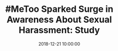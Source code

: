 ---
_external_link: https://consumer.healthday.com/mental-health-information-25/behavior-health-news-56/35-metoo-sparked-surge-in-awareness-about-sexual-harassment-study-740876.html
archived_url: https://web.archive.org/web/20210616203223/https://consumer.healthday.com/mental-health-information-25/behavior-health-news-56/35-metoo-sparked-surge-in-awareness-about-sexual-harassment-study-740876.html
article: 'FRIDAY, Dec. 21, 2018 (HealthDay News) -- Hundreds of thousands of women
  have used the #MeToo hashtag to speak out about sexual harassment and assault during
  the past year. Now there''s evidence that the #MeToo movement sparked more than
  mere conversation about sexual abuse in the United States. Google searches for information
  about sexual harassment and assault -- as well as reporting or preventing such behavior
  -- spiked in the months after actress Alyssa Milano brought the #MeToo movement
  fresh attention in October 2017, a study published online Dec. 21 in JAMA Internal
  Medicine found. "Our study reveals that even months after the beginning of #MeToo,
  millions more than otherwise expected are seeking out help for sexual violence online,"
  said senior researcher John Ayers, an associate adjunct professor with the University
  of California, San Diego. "Revealing this record-setting and sustained engagement
  is a call to action for the nation." Searches related to sexual harassment and assault
  were 51 percent higher than expected between Oct. 15, 2017 and June 15, 2018, Ayers
  and his colleagues found. On the afternoon of Oct. 15, 2017, Milano responded to
  public accusations of sexual harassment and assault against film producer Harvey
  Weinstein with a tweet sent to her followers: "If you''ve been sexually harassed
  or assaulted write ''me too'' as a reply to this tweet." Searches related to reporting
  sexual assault and preventive training on sexual harassment were 30 percent higher
  during that same period, researchers found. "#MeToo is not the first movement to
  empower victims of sexual violence, but what is unique compared to past movements
  is #MeToo''s staying power," Ayers said. "Eight months since the initiation of #MeToo,
  millions more than expected are seeking out help for sexual violence online. #MeToo''s
  sustainability, and our study alerting leaders to this, could yield major wins for
  the nation''s public health." These findings verify that #MeToo made a real difference
  in terms of raising awareness and prompting action, said Karestan Koenen, a professor
  of psychiatric epidemiology with the Harvard T.H. Chan School of Public Health in
  Boston. "Anecdotally, we''ve known it''s made a difference," Koenen said. "I feel
  like this is some of the first real data we have that these aren''t just anecdotes,
  that this movement is making a huge difference." Sharyn Tejani, director of the
  Time''s Up Legal Defense Fund, has been on the receiving end of those Google searches.
  The National Women''s Law Center created the defense fund in January 2018, in the
  wake of #MeToo. "Since then, over 3,800 people have reached out to us seeking assistance
  for workplace sexual harassment," Tejani said. "People send us requests for assistance
  online, and so it does seem like people are using online tools. We''ve received
  many more requests for assistance than we ever thought we would receive." Koenen
  found the searches related to reporting or preventing sexual harassment to be most
  promising. "As a trauma psychologist, I know sharing one''s sexual assault experiences
  can be very validating and healing for people, but beyond that, what we want to
  see is change," she said. "That''s the most exciting finding to me, because it''s
  going beyond all of us sharing this experience. Maybe people are taking action that
  will really result in change." The response to the #MeToo movement has revealed
  a huge public health problem in the United States that must be addressed, Ayers
  said. "Survivors face serious health consequences, including physical injury, PTSD
  symptoms and emotional trauma," Ayers said. "Yet public investments in preventing
  and responding to sexual violence is disproportionately small compared with other
  health issues. With millions more than ever voicing their needs, our nation''s leaders
  should respond by investing in enhanced prevention training and improving resources
  for survivors." More information The National Women''s Law Center has more about
  the Time''s Up Legal Defense Fund.'
date: '2018-12-21 10:00:00'
description: 'FRIDAY, Dec. 21, 2018 (HealthDay News) -- Hundreds of thousands of women
  have used the #MeToo hashtag to speak out about sexual harassment and assault during
  the past year. Now there''s evidence that the #MeToo movement sparked more than
  mere conversation about sexual abuse in the United States. Go...'
headline: '#MeToo Sparked Surge in Awareness About Sexual Harassment: Study'
image:
  focal_point: Smart
original_url: https://consumer.healthday.com/mental-health-information-25/behavior-health-news-56/35-metoo-sparked-surge-in-awareness-about-sexual-harassment-study-740876.html
outline_html: '<figure><img alt="teen on laptop" src="https://consumer.healthday.com/media-library/eyJhbGciOiJIUzI1NiIsInR5cCI6IkpXVCJ9.eyJpbWFnZSI6Imh0dHBzOi8vYXNzZXRzLnJibC5tcy8yMzYyODQxMy9vcmlnaW4uanBnIiwiZXhwaXJlc19hdCI6MTY2NjU2ODUxOX0.dJ1n6RtoiBBNhd4ph99mbAY4rSe8KHFBOCOLLfY692w/image.jpg?width=1245&quality=85&coordinates=0%2C74%2C0%2C74&height=700"></img></figure>

  <p>FRIDAY, Dec. 21, 2018 (HealthDay News) -- Hundreds of thousands of women have
  used the #MeToo hashtag to speak out about sexual harassment and assault during
  the past year.</p>

  <p>Now there''s evidence that the #MeToo movement sparked more than mere conversation
  about sexual abuse in the United States.</p>

  <p>Google searches for information about sexual harassment and assault -- as well
  as reporting or preventing such behavior -- spiked in the months after actress Alyssa
  Milano brought the #MeToo movement fresh attention in October 2017, a study published
  online Dec. 21 in <i>JAMA Internal Medicine</i> found.</p>

  <p>&quot;Our study reveals that even months after the beginning of #MeToo, millions
  more than otherwise expected are seeking out help for sexual violence online,&quot;
  said senior researcher John Ayers, an associate adjunct professor with the University
  of California, San Diego. &quot;Revealing this record-setting and sustained engagement
  is a call to action for the nation.&quot;</p>

  <p>Searches related to sexual harassment and assault were 51 percent higher than
  expected between Oct. 15, 2017 and June 15, 2018, Ayers and his colleagues found.</p>

  <p>On the afternoon of Oct. 15, 2017, Milano responded to public accusations of
  sexual harassment and assault against film producer Harvey Weinstein with a tweet
  sent to her followers: &quot;If you''ve been sexually harassed or assaulted write
  ''me too'' as a reply to this tweet.&quot;</p>

  <p>Searches related to reporting sexual assault and preventive training on sexual
  harassment were 30 percent higher during that same period, researchers found.</p>

  <p>&quot;#MeToo is not the first movement to empower victims of sexual violence,
  but what is unique compared to past movements is #MeToo''s staying power,&quot;
  Ayers said. &quot;Eight months since the initiation of #MeToo, millions more than
  expected are seeking out help for sexual violence online. #MeToo''s sustainability,
  and our study alerting leaders to this, could yield major wins for the nation''s
  public health.&quot;</p>

  <p>These findings verify that #MeToo made a real difference in terms of raising
  awareness and prompting action, said Karestan Koenen, a professor of psychiatric
  epidemiology with the Harvard T.H. Chan School of Public Health in Boston.</p>

  <p>&quot;Anecdotally, we''ve known it''s made a difference,&quot; Koenen said. &quot;I
  feel like this is some of the first real data we have that these aren''t just anecdotes,
  that this movement is making a huge difference.&quot;</p>

  <p>Sharyn Tejani, director of the Time''s Up Legal Defense Fund, has been on the
  receiving end of those Google searches.</p>

  <p>The National Women''s Law Center created the defense fund in January 2018, in
  the wake of #MeToo.</p>

  <p>&quot;Since then, over 3,800 people have reached out to us seeking assistance
  for workplace sexual harassment,&quot; Tejani said. &quot;People send us requests
  for assistance online, and so it does seem like people are using online tools. We''ve
  received many more requests for assistance than we ever thought we would receive.&quot;</p>

  <p>Koenen found the searches related to reporting or preventing sexual harassment
  to be most promising.</p>

  <p>&quot;As a trauma psychologist, I know sharing one''s sexual assault experiences
  can be very validating and healing for people, but beyond that, what we want to
  see is change,&quot; she said. &quot;That''s the most exciting finding to me, because
  it''s going beyond all of us sharing this experience. Maybe people are taking action
  that will really result in change.&quot;</p>

  <p>The response to the #MeToo movement has revealed a huge public health problem
  in the United States that must be addressed, Ayers said.</p>

  <p>&quot;Survivors face serious health consequences, including physical injury,
  PTSD symptoms and emotional trauma,&quot; Ayers said. &quot;Yet public investments
  in preventing and responding to sexual violence is disproportionately small compared
  with other health issues. With millions more than ever voicing their needs, our
  nation''s leaders should respond by investing in enhanced prevention training and
  improving resources for survivors.&quot;</p>

  <p><b>More information</b></p>

  <p>The National Women''s Law Center has more about the <a href="https://nwlc.org/times-up-legal-defense-fund/">Time''s
  Up Legal Defense Fund</a>.</p>

  <p>SOURCES: John Ayers, Ph.D., associate adjunct professor, University of California,
  San Diego; Karestan Koenen, Ph.D., professor, psychiatric epidemiology, Harvard
  T.H. Chan School of Public Health, Boston; Sharyn Tejani, director, Time''s Up Legal
  Defense Fund; <i>JAMA Internal Medicine</i>, Dec. 21, 2018, online</p>'
outline_img: https://www.google.com/s2/favicons?domain=consumer.healthday.com
publication: Consumer Health News | HealthDay
summary: 'Now there''s evidence that the #MeToo movement sparked more than mere conversation
  about sexual abuse in the United States. Searches related to reporting sexual assault
  and preventive training on sexual harassment were 30 percent higher during that
  same period, researchers found. "Eight months since the initiation of #MeToo, millions
  more...'
title: '#MeToo Sparked Surge in Awareness About Sexual Harassment: Study'

---